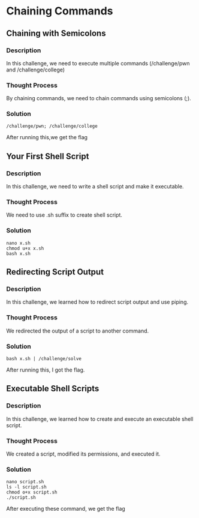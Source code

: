 # Chaining Commands
## Chaining with Semicolons
### Description
In this challenge, we need to execute multiple commands (/challenge/pwn and /challenge/college)
### Thought Process
By chaining commands, we need to chain commands using semicolons (;).
### Solution
```
/challenge/pwn; /challenge/college
```
After  running this,we get the flag
##
## Your First Shell Script
### Description
In this challenge, we need to write a shell script and make it executable.
### Thought Process
We need to use .sh suffix to create shell script.
### Solution
```
nano x.sh
chmod u+x x.sh
bash x.sh
```
##
## Redirecting Script Output
### Description
In this challenge, we learned how to redirect script output and use piping.
### Thought Process
We redirected the output of a script to another command.
### Solution
```
bash x.sh | /challenge/solve
```
After running this, I got the flag.
##
## Executable Shell Scripts
### Description
In this challenge, we learned how to create and execute an executable shell script.
### Thought Process
We created a script, modified its permissions, and executed it.
### Solution
```
nano script.sh
ls -l script.sh
chmod o+x script.sh
./script.sh
```
After executing these command, we get the flag

